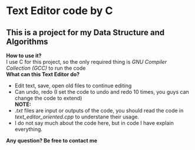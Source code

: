 # Text Editor code by C
## This is a project for my Data Structure and Algorithms

**How to use it?** <br>
I use C for this project, so the only required thing is *GNU Compiler Collection (GCC)* to run the code<br>
**What can this Text Editor do?**
- Edit text, save, open old files to continue editing
- Can undo, redo (I set the code to undo and redo 10 times, you guys can change the code to extend)<br>
**NOTE:**
- *.txt* files are input or outputs of the code, you should read the code in *text_editor_oriented.cpp* to understane their usage.
- I do not say much about the code here, but in code I have explain everything.

**Any question? Be free to contact me**

